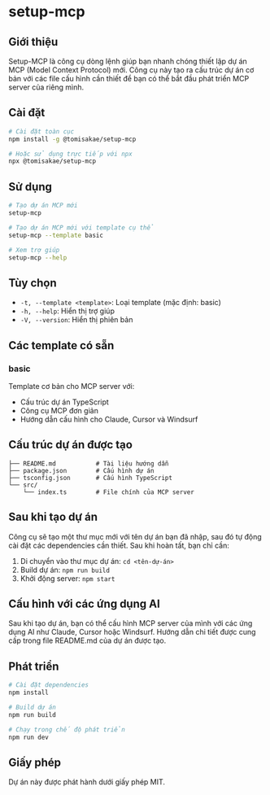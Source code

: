 # setup-mcp

## Giới thiệu

Setup-MCP là công cụ dòng lệnh giúp bạn nhanh chóng thiết lập dự án MCP (Model Context Protocol) mới. Công cụ này tạo ra cấu trúc dự án cơ bản với các file cấu hình cần thiết để bạn có thể bắt đầu phát triển MCP server của riêng mình.

## Cài đặt

```bash
# Cài đặt toàn cục
npm install -g @tomisakae/setup-mcp

# Hoặc sử dụng trực tiếp với npx
npx @tomisakae/setup-mcp
```

## Sử dụng

```bash
# Tạo dự án MCP mới
setup-mcp

# Tạo dự án MCP mới với template cụ thể
setup-mcp --template basic

# Xem trợ giúp
setup-mcp --help
```

## Tùy chọn

- `-t, --template <template>`: Loại template (mặc định: basic)
- `-h, --help`: Hiển thị trợ giúp
- `-V, --version`: Hiển thị phiên bản

## Các template có sẵn

### basic

Template cơ bản cho MCP server với:

- Cấu trúc dự án TypeScript
- Công cụ MCP đơn giản
- Hướng dẫn cấu hình cho Claude, Cursor và Windsurf

## Cấu trúc dự án được tạo

```
├── README.md           # Tài liệu hướng dẫn
├── package.json        # Cấu hình dự án
├── tsconfig.json       # Cấu hình TypeScript
└── src/
    └── index.ts        # File chính của MCP server
```

## Sau khi tạo dự án

Công cụ sẽ tạo một thư mục mới với tên dự án bạn đã nhập, sau đó tự động cài đặt các dependencies cần thiết. Sau khi hoàn tất, bạn chỉ cần:

1. Di chuyển vào thư mục dự án: `cd <tên-dự-án>`
2. Build dự án: `npm run build`
3. Khởi động server: `npm start`

## Cấu hình với các ứng dụng AI

Sau khi tạo dự án, bạn có thể cấu hình MCP server của mình với các ứng dụng AI như Claude, Cursor hoặc Windsurf. Hướng dẫn chi tiết được cung cấp trong file README.md của dự án được tạo.

## Phát triển

```bash
# Cài đặt dependencies
npm install

# Build dự án
npm run build

# Chạy trong chế độ phát triển
npm run dev
```

## Giấy phép

Dự án này được phát hành dưới giấy phép MIT.
